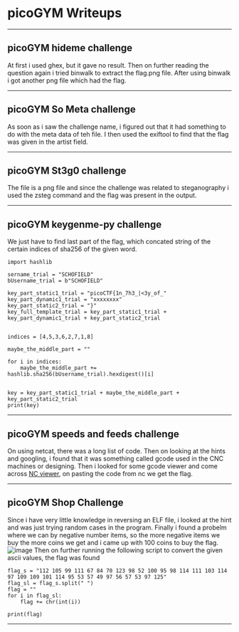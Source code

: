 # picoGYM Writeups
---
## picoGYM hideme challenge

At first i used ghex, but it gave no result. Then on further reading the question again i tried binwalk to extract the flag.png file.
After using binwalk i got another png file which had the flag.

---
## picoGYM So Meta challenge

As soon as i saw the challenge name, i figured out that it had something to do with the meta data of teh file.
I then used the exiftool to find that the flag was given in the artist field.

---
## picoGYM St3g0 challenge

The file is a png file and since the challenge was related to steganography i used the zsteg command and the flag was present in the output.

---
## picoGYM keygenme-py challenge

We just have to find last part of the flag, which concated string of the certain indices of sha256 of the given word.
~~~
import hashlib

sername_trial = "SCHOFIELD"
bUsername_trial = b"SCHOFIELD"

key_part_static1_trial = "picoCTF{1n_7h3_|<3y_of_"
key_part_dynamic1_trial = "xxxxxxxx"
key_part_static2_trial = "}"
key_full_template_trial = key_part_static1_trial + key_part_dynamic1_trial + key_part_static2_trial


indices = [4,5,3,6,2,7,1,8]

maybe_the_middle_part = ""

for i in indices:
	maybe_the_middle_part += hashlib.sha256(bUsername_trial).hexdigest()[i]


key = key_part_static1_trial + maybe_the_middle_part + key_part_static2_trial
print(key)
~~~
---
## picoGYM speeds and feeds challenge

On using netcat, there was a long list of code.
Then on looking at the hints and googling, i found that it was something called gcode used in the CNC machines or designing.
Then i looked for some gcode viewer and come across [NC viewer](https://ncviewer.com/), on pasting the code from nc we get the flag.

---
## picoGYM Shop Challenge

Since i have very little knowledge in reversing an ELF file, i looked at the hint and was just trying random cases in the program. 
Finally i found a probelm where we can by negative number items, so the more negative items we buy the more coins we get and i came up with 100 coins to buy the flag.
![image](https://github.com/varunadhityagb/picoCTF/assets/88021294/5c70dee7-da74-4697-9d3e-b58fb8ac001b)
Then on further running the following script to convert the given ascii values, the flag was found
~~~
flag_s = "112 105 99 111 67 84 70 123 98 52 100 95 98 114 111 103 114 97 109 109 101 114 95 53 57 49 97 56 57 53 97 125"
flag_sl = flag_s.split(" ")
flag = ""
for i in flag_sl:
	flag += chr(int(i))

print(flag)
~~~

---

